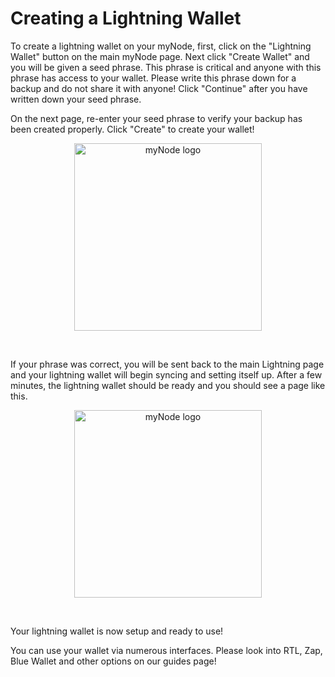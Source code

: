 # Creating a Lightning Wallet

To create a lightning wallet on your myNode, first, click on the "Lightning Wallet" button on the main myNode page. Next click "Create Wallet" and you will be given a seed phrase. This phrase is critical and anyone with this phrase has access to your wallet. Please write this phrase down for a backup and do not share it with anyone! Click "Continue" after you have written down your seed phrase.

On the next page, re-enter your seed phrase to verify your backup has been created properly. Click "Create" to create your wallet!

<center>
  <figure>
    <img src="/mynode-docs/images/lightning/creating-lightning-wallet-1.png" alt="myNode logo" style="width: 300px">                
  </figure>
</center>
<br/>

If your phrase was correct, you will be sent back to the main Lightning page and your lightning wallet will begin syncing and setting itself up. After a few minutes, the lightning wallet should be ready and you should see a page like this.

<center>
  <figure>
    <img src="/mynode-docs/images/lightning/creating-lightning-wallet-2.png" alt="myNode logo" style="width: 300px">                
  </figure>
</center>
<br/>

Your lightning wallet is now setup and ready to use!

You can use your wallet via numerous interfaces. Please look into RTL, Zap, Blue Wallet and other options on our guides page!
